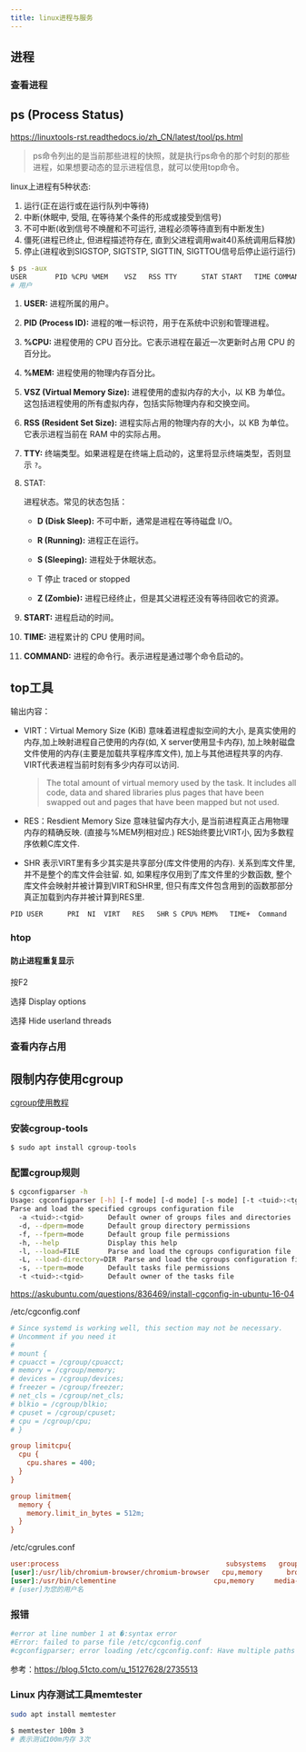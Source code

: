 ```yaml
---
title: linux进程与服务
---
```


## 进程

### 查看进程

## ps (Process Status)

https://linuxtools-rst.readthedocs.io/zh_CN/latest/tool/ps.html

> ps命令列出的是当前那些进程的快照，就是执行ps命令的那个时刻的那些进程，如果想要动态的显示进程信息，就可以使用top命令。

linux上进程有5种状态:

1. 运行(正在运行或在运行队列中等待)
2. 中断(休眠中, 受阻, 在等待某个条件的形成或接受到信号)
3. 不可中断(收到信号不唤醒和不可运行, 进程必须等待直到有中断发生)
4. 僵死(进程已终止, 但进程描述符存在, 直到父进程调用wait4()系统调用后释放)
5. 停止(进程收到SIGSTOP, SIGTSTP, SIGTTIN, SIGTTOU信号后停止运行运行)



```sh
$ ps -aux 
USER       PID %CPU %MEM    VSZ   RSS TTY      STAT START   TIME COMMAND
# 用户
```

1. **USER:** 进程所属的用户。

2. **PID (Process ID):** 进程的唯一标识符，用于在系统中识别和管理进程。

3. **%CPU:** 进程使用的 CPU 百分比。它表示进程在最近一次更新时占用 CPU 的百分比。

4. **%MEM:** 进程使用的物理内存百分比。

5. **VSZ (Virtual Memory Size):** 进程使用的虚拟内存的大小，以 KB 为单位。这包括进程使用的所有虚拟内存，包括实际物理内存和交换空间。

6. **RSS (Resident Set Size):** 进程实际占用的物理内存的大小，以 KB 为单位。它表示进程当前在 RAM 中的实际占用。

7. **TTY:** 终端类型。如果进程是在终端上启动的，这里将显示终端类型，否则显示 `?`。

8. STAT:

    进程状态。常见的状态包括：

   - **D (Disk Sleep):** 不可中断，通常是进程在等待磁盘 I/O。

   - **R (Running):** 进程正在运行。
   - **S (Sleeping):** 进程处于休眠状态。
   - T 停止 traced or stopped
   - **Z (Zombie):** 进程已经终止，但是其父进程还没有等待回收它的资源。

9. **START:** 进程启动的时间。

10. **TIME:** 进程累计的 CPU 使用时间。

11. **COMMAND:** 进程的命令行。表示进程是通过哪个命令启动的。







## top工具

输出内容：

- VIRT：Virtual Memory Size (KiB)	意味着进程虚拟空间的大小, 是真实使用的内存,加上映射进程自己使用的内存(如, X server使用显卡内存), 加上映射磁盘文件使用的内存(主要是加载共享程序库文件), 加上与其他进程共享的内存. VIRT代表进程当前时刻有多少内存可以访问.

  >The  total amount of virtual memory used by the task.  It includes all code, data and shared libraries plus pages that have been swapped out and pages that have been mapped but not used.

- RES：Resdient Memory Size    意味驻留内存大小, 是当前进程真正占用物理内存的精确反映. (直接与%MEM列相对应.) RES始终要比VIRT小, 因为多数程序依赖C库文件.

- SHR    表示VIRT里有多少其实是共享部分(库文件使用的内存). 关系到库文件里, 并不是整个的库文件会驻留. 如, 如果程序仅用到了库文件里的少数函数, 整个库文件会映射并被计算到VIRT和SHR里, 但只有库文件包含用到的函数那部分真正加载到内存并被计算到RES里.

```sh
PID USER      PRI  NI  VIRT   RES   SHR S CPU% MEM%   TIME+  Command

```



### htop

#### 防止进程重复显示

按F2

选择 Display options

选择 Hide userland threads



### 查看内存占用



## 限制内存使用cgroup

[cgroup使用教程](https://fuckcloudnative.io/posts/understanding-cgroups-part-1-basics/)

### 安装cgroup-tools

```sh
$ sudo apt install cgroup-tools
```

### 配置cgroup规则

```sh
$ cgconfigparser -h
Usage: cgconfigparser [-h] [-f mode] [-d mode] [-s mode] [-t <tuid>:<tgid>] [-a <agid>:<auid>] [-l FILE] [-L DIR] ...
Parse and load the specified cgroups configuration file
  -a <tuid>:<tgid>		Default owner of groups files and directories
  -d, --dperm=mode		Default group directory permissions
  -f, --fperm=mode		Default group file permissions
  -h, --help			Display this help
  -l, --load=FILE		Parse and load the cgroups configuration file
  -L, --load-directory=DIR	Parse and load the cgroups configuration files from a directory
  -s, --tperm=mode		Default tasks file permissions
  -t <tuid>:<tgid>		Default owner of the tasks file
```

https://askubuntu.com/questions/836469/install-cgconfig-in-ubuntu-16-04

/etc/cgconfig.conf

```ini
# Since systemd is working well, this section may not be necessary.
# Uncomment if you need it
#
# mount {
# cpuacct = /cgroup/cpuacct;
# memory = /cgroup/memory;
# devices = /cgroup/devices;
# freezer = /cgroup/freezer;
# net_cls = /cgroup/net_cls;
# blkio = /cgroup/blkio;
# cpuset = /cgroup/cpuset;
# cpu = /cgroup/cpu;
# }

group limitcpu{
  cpu {
    cpu.shares = 400;
  }
}

group limitmem{
  memory {
    memory.limit_in_bytes = 512m;
  }
}
```

/etc/cgrules.conf

```ini
user:process                                         subsystems   group
[user]:/usr/lib/chromium-browser/chromium-browser   cpu,memory      browsers
[user]:/usr/bin/clementine                        cpu,memory     media-players
# [user]为您的用户名
```



### 报错

```sh
#error at line number 1 at �:syntax error
#Error: failed to parse file /etc/cgconfig.conf
#cgconfigparser; error loading /etc/cgconfig.conf: Have multiple paths for the same #namespace

```



参考：https://blog.51cto.com/u_15127628/2735513



### Linux 内存测试工具memtester

```sh
sudo apt install memtester
```

```sh
$ memtester 100m 3
# 表示测试100m内存 3次
```

